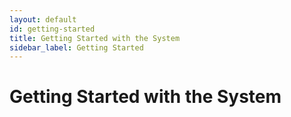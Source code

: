 ```yaml
---
layout: default
id: getting-started
title: Getting Started with the System
sidebar_label: Getting Started
---
```

# Getting Started with the System